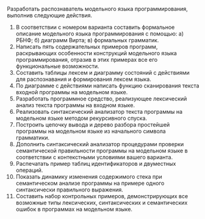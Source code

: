 Разработать распознаватель модельного языка программирования, выполнив
следующие действия.
1) В соответствии с номером варианта составить формальное описание модельного языка программирования с помощью:
а) РБНФ;
б) диаграмм Вирта;
в) формальных грамматик.
2) Написать пять содержательных примеров программ, раскрывающих особенности конструкций модельного языка программирования, отразив в этих примерах все его функциональные возможности.
3) Составить таблицы лексем и диаграмму состояний с действиями для распознавания и формирования лексем языка.
4) По диаграмме с действиями написать функцию сканирования текста входной программы на модельном языке.
5) Разработать программное средство, реализующее лексический анализ текста программы на входном языке.
6) Реализовать синтаксический анализатор текста программы на модельном
языке методом рекурсивного спуска.
7) Построить цепочку вывода и дерево разбора простейшей программы на модельном языке из начального символа грамматики.
8) Дополнить синтаксический анализатор процедурами проверки семантической правильности программы на модельном языке в соответствии с контекстными
условиями вашего варианта.
9) Распечатать пример таблиц идентификаторов и двуместных операций.
10) Показать динамику изменения содержимого стека при семантическом анализе программы на примере одного синтаксически правильного выражения.
11) Составить набор контрольных примеров, демонстрирующих все возможные типы лексических, синтаксических и семантических ошибок в программах на
модельном языке.
